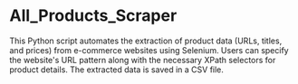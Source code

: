 # All_Products_Scraper
This Python script automates the extraction of product data (URLs, titles, and prices) from e-commerce websites using Selenium. Users can specify the website's URL pattern along with the necessary XPath selectors for product details. The extracted data is saved in a CSV file.
